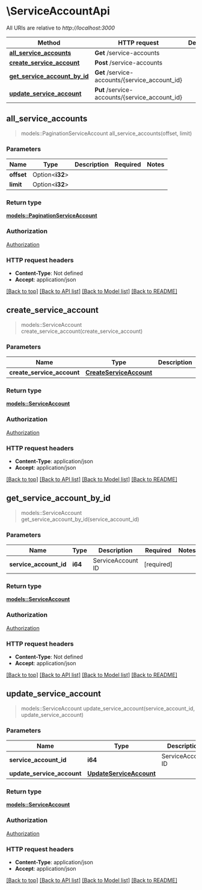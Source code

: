 # \ServiceAccountApi

All URIs are relative to *http://localhost:3000*

Method | HTTP request | Description
------------- | ------------- | -------------
[**all_service_accounts**](ServiceAccountApi.md#all_service_accounts) | **Get** /service-accounts | 
[**create_service_account**](ServiceAccountApi.md#create_service_account) | **Post** /service-accounts | 
[**get_service_account_by_id**](ServiceAccountApi.md#get_service_account_by_id) | **Get** /service-accounts/{service_account_id} | 
[**update_service_account**](ServiceAccountApi.md#update_service_account) | **Put** /service-accounts/{service_account_id} | 



## all_service_accounts

> models::PaginationServiceAccount all_service_accounts(offset, limit)


### Parameters


Name | Type | Description  | Required | Notes
------------- | ------------- | ------------- | ------------- | -------------
**offset** | Option<**i32**> |  |  |
**limit** | Option<**i32**> |  |  |

### Return type

[**models::PaginationServiceAccount**](Pagination_ServiceAccount.md)

### Authorization

[Authorization](../README.md#Authorization)

### HTTP request headers

- **Content-Type**: Not defined
- **Accept**: application/json

[[Back to top]](#) [[Back to API list]](../README.md#documentation-for-api-endpoints) [[Back to Model list]](../README.md#documentation-for-models) [[Back to README]](../README.md)


## create_service_account

> models::ServiceAccount create_service_account(create_service_account)


### Parameters


Name | Type | Description  | Required | Notes
------------- | ------------- | ------------- | ------------- | -------------
**create_service_account** | [**CreateServiceAccount**](CreateServiceAccount.md) |  | [required] |

### Return type

[**models::ServiceAccount**](ServiceAccount.md)

### Authorization

[Authorization](../README.md#Authorization)

### HTTP request headers

- **Content-Type**: application/json
- **Accept**: application/json

[[Back to top]](#) [[Back to API list]](../README.md#documentation-for-api-endpoints) [[Back to Model list]](../README.md#documentation-for-models) [[Back to README]](../README.md)


## get_service_account_by_id

> models::ServiceAccount get_service_account_by_id(service_account_id)


### Parameters


Name | Type | Description  | Required | Notes
------------- | ------------- | ------------- | ------------- | -------------
**service_account_id** | **i64** | ServiceAccount ID | [required] |

### Return type

[**models::ServiceAccount**](ServiceAccount.md)

### Authorization

[Authorization](../README.md#Authorization)

### HTTP request headers

- **Content-Type**: Not defined
- **Accept**: application/json

[[Back to top]](#) [[Back to API list]](../README.md#documentation-for-api-endpoints) [[Back to Model list]](../README.md#documentation-for-models) [[Back to README]](../README.md)


## update_service_account

> models::ServiceAccount update_service_account(service_account_id, update_service_account)


### Parameters


Name | Type | Description  | Required | Notes
------------- | ------------- | ------------- | ------------- | -------------
**service_account_id** | **i64** | ServiceAccount ID | [required] |
**update_service_account** | [**UpdateServiceAccount**](UpdateServiceAccount.md) |  | [required] |

### Return type

[**models::ServiceAccount**](ServiceAccount.md)

### Authorization

[Authorization](../README.md#Authorization)

### HTTP request headers

- **Content-Type**: application/json
- **Accept**: application/json

[[Back to top]](#) [[Back to API list]](../README.md#documentation-for-api-endpoints) [[Back to Model list]](../README.md#documentation-for-models) [[Back to README]](../README.md)


